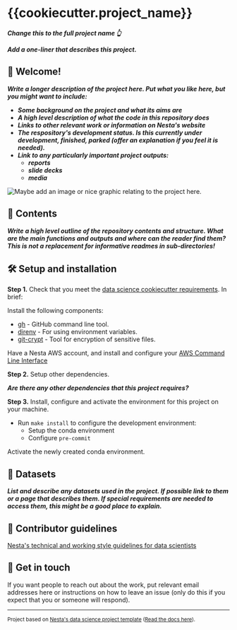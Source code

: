 # {{cookiecutter.project_name}}

**_Change this to the full project name 👆_**

**_Add a one-liner that describes this project._**

## 👋 Welcome!

**_Write a longer description of the project here. Put what you like here, but you might want to include:_**

- **_Some background on the project and what its aims are_**
- **_A high level description of what the code in this repository does_**
- **_Links to other relevant work or information on Nesta's website_**
- **_The respository's development status. Is this currently under development, finished, parked (offer an explanation if you feel it is needed)._**
- **_Link to any particularly important project outputs:_**
  - **_reports_**
  - **_slide decks_**
  - **_media_**

![Maybe add an image or nice graphic relating to the project here.](https://betterimagesofai.org/ImagesAI/WarburtonNature_01_1280x720.jpg "Adding an image title is optional. This one is by Alan Warburton / © BBC / Better Images of AI / Plant / CC-BY 4.0")

## 📂 Contents

**_Write a high level outline of the repository contents and structure. What are the main functions and outputs and where can the reader find them? This is not a replacement for informative readmes in sub-directories!_**

## 🛠️ Setup and installation

**Step 1.** Check that you meet the [data science cookiecutter requirements](http://nestauk.github.io/ds-cookiecutter/quickstart). In brief:

Install the following components:
  - [gh](https://formulae.brew.sh/formula/gh) - GitHub command line tool.
  - [direnv](https://formulae.brew.sh/formula/direnv#default) - For using environment variables.
  - [git-crypt](https://github.com/AGWA/git-crypt/blob/master/INSTALL.md#installing-on-mac-os-x) - Tool for encryption of sensitive files.

Have a Nesta AWS account, and install and configure your [AWS Command Line Interface](https://docs.aws.amazon.com/polly/latest/dg/setup-aws-cli.html)

**Step 2.** Setup other dependencies.

**_Are there any other dependencies that this project requires?_**


**Step 3.** Install, configure and activate the environment for this project on your machine.

- Run `make install` to configure the development environment:
  - Setup the conda environment
  - Configure `pre-commit`

Activate the newly created conda environment.

## 💾 Datasets

**_List and describe any datasets used in the project. If possible link to them or a page that describes them. If special requirements are needed to access them, this might be a good place to explain._**


## 🤝 Contributor guidelines

[Nesta's technical and working style guidelines for data scientists](https://github.com/nestauk/ds-cookiecutter/blob/master/GUIDELINES.md)


## 📧 Get in touch

If you want people to reach out about the work, put relevant email addresses here or instructions on how to leave an issue (only do this if you expect that you or someone will respond).

---

<small><p>Project based on <a target="_blank" href="https://github.com/nestauk/ds-cookiecutter">Nesta's data science project template</a>
(<a href="http://nestauk.github.io/ds-cookiecutter">Read the docs here</a>).
</small>
